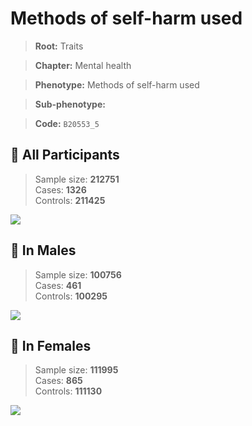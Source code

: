 # Methods of self-harm used
> **Root:** Traits  

> **Chapter:** Mental health  

> **Phenotype:** Methods of self-harm used  

> **Sub-phenotype:**   

> **Code:** `B20553_5`

## 🧪 All Participants  
> Sample size: **212751**  
> Cases: **1326**  
> Controls: **211425**
<img src="/Traits/Figures/ALL/B20553_5.png"/>
<CsvTable src="/public/Traits/Data/ALL/LG_B20553_5.csv" label="🔍 View full results" />

## 👨 In Males  
> Sample size: **100756**  
> Cases: **461**  
> Controls: **100295**
<img src="/Traits/Figures/Male/B20553_5.png"/>
<CsvTable src="/public/Traits/Data/Male/LG_B20553_5.csv" label="🔍 View full results" />

## 👩 In Females  
> Sample size: **111995**  
> Cases: **865**  
> Controls: **111130**
<img src="/Traits/Figures/Female/B20553_5.png"/>
<CsvTable src="/public/Traits/Data/Female/LG_B20553_5.csv" label="🔍 View full results" />
